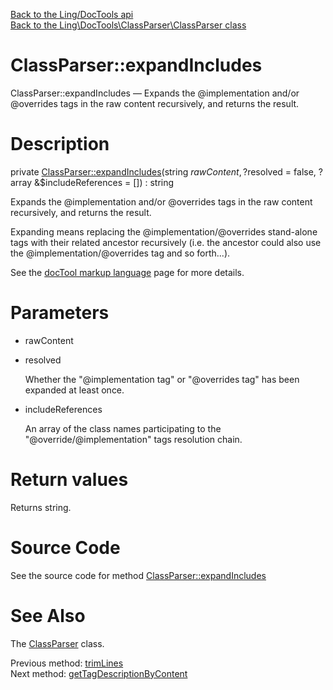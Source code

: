 [Back to the Ling/DocTools api](https://github.com/lingtalfi/DocTools/blob/master/doc/api/Ling/DocTools.md)<br>
[Back to the Ling\DocTools\ClassParser\ClassParser class](https://github.com/lingtalfi/DocTools/blob/master/doc/api/Ling/DocTools/ClassParser/ClassParser.md)


ClassParser::expandIncludes
================



ClassParser::expandIncludes — Expands the @implementation and/or @overrides tags in the raw content recursively, and returns the result.




Description
================


private [ClassParser::expandIncludes](https://github.com/lingtalfi/DocTools/blob/master/doc/api/Ling/DocTools/ClassParser/ClassParser/expandIncludes.md)(string $rawContent, ?$resolved = false, ?array &$includeReferences = []) : string




Expands the @implementation and/or @overrides tags in the raw content recursively, and returns the result.

Expanding means replacing the @implementation/@overrides stand-alone tags with their related ancestor recursively (i.e. the ancestor
could also use the @implementation/@overrides tag and so forth...).

See the [docTool markup language](https://github.com/lingtalfi/DocTools/blob/master/doc/pages/doctool-markup-language.md) page for more details.




Parameters
================


- rawContent

    

- resolved

    Whether the "@implementation tag" or "@overrides tag" has been expanded at least once.

- includeReferences

    An array of the class names participating to the "@override/@implementation" tags resolution chain.


Return values
================

Returns string.








Source Code
===========
See the source code for method [ClassParser::expandIncludes](https://github.com/lingtalfi/DocTools/blob/master/ClassParser/ClassParser.php#L1034-L1145)


See Also
================

The [ClassParser](https://github.com/lingtalfi/DocTools/blob/master/doc/api/Ling/DocTools/ClassParser/ClassParser.md) class.

Previous method: [trimLines](https://github.com/lingtalfi/DocTools/blob/master/doc/api/Ling/DocTools/ClassParser/ClassParser/trimLines.md)<br>Next method: [getTagDescriptionByContent](https://github.com/lingtalfi/DocTools/blob/master/doc/api/Ling/DocTools/ClassParser/ClassParser/getTagDescriptionByContent.md)<br>

